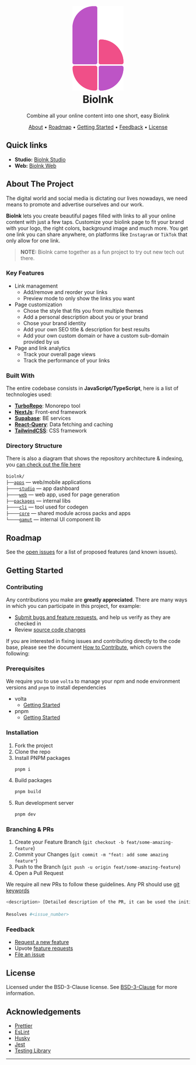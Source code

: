 <h1 align="center">
  <a href="http://www.biolnk.me">
    <img src="./apps/studio/src/assets/images/biolnk.png" alt="Biolnk branding" />
  </a>
  <br />
  Biolnk
  <br />
</h1>
<p align="center">Combine all your online content into one short, easy Biolink
</p>

<p align="center">
  <a href="#about-the-project">About</a> •
  <a href="#roadmap">Roadmap</a> •
  <a href="#getting-started">Getting Started</a> •
  <a href="#feedback">Feedback</a> •
  <a href="#license">License</a>
</p>

<!-- Links -->

## Quick links

- **Studio:** [Biolnk Studio](https://app.biolnk.me)
- **Web:** [Biolnk Web](https://biolnk.me/)

<!-- ABOUT THE PROJECT -->

## About The Project

The digital world and social media is dictating our lives nowadays, we need means to promote and advertise ourselves and our work.

**Biolnk** lets you create beautiful pages filled with links to all your online content with just a few taps. Customize your biolink page to fit your brand with your logo, the right colors, background image and much more. You get one link you can share anywhere, on platforms like `Instagram` or `TikTok` that only allow for one link.

> **NOTE:** Biolnk came together as a fun project to try out new tech out there.

### Key Features

- Link management
  - Add/remove and reorder your links
  - Preview mode to only show the links you want
- Page customization
  - Chose the style that fits you from multiple themes
  - Add a personal description about you or your brand
  - Chose your brand identity
  - Add your own SEO title & description for best results
  - Add your own custom domain or have a custom sub-domain provided by us
- Page and link analytics
  - Track your overall page views
  - Track the performance of your links

### Built With

The entire codebase consists in **JavaScript/TypeScript**, here is a list of technologies used:

- **[TurboRepo](https://turborepo.org/)**: Monorepo tool
- **[NextJs](https://nextjs.org/)**: Front-end framework
- **[Supabase](https://supabase.com/)**: BE services
- **[React-Query](https://react-query.tanstack.com/)**: Data fetching and caching
- **[TailwindCSS](https://tailwindcss.com/)**: CSS framework

### Directory Structure

There is also a diagram that shows the repository architecture & indexing, you [can check out the file here](https://www.figma.com/file/bhRxnWHj0PG4BFBQNVeNIc/Biolnk-Repository-Architecture?node-id=0%3A1)

`biolnk/`<br>
`├──`[`apps`](./apps) — web/mobile applications<br>
`├────`[`studio`](./apps/studio) — app dashboard<br>
`├────`[`web`](./apps/web) — web app, used for page generation<br>
`├──`[`packages`](./packages) — internal libs<br>
`├────`[`cli`](./packages/cli) — tool used for codegen<br>
`├────`[`core`](./packages/core) — shared module across packs and apps<br>
`└────`[`gamut`](./packages/gamut) — internal UI component lib<br>

<!-- ROADMAP -->

## Roadmap

See the [open issues](https://github.com/Kerosz/biolnk/issues) for a list of proposed features (and known issues).

<!-- CONTRIBUTING -->

## Getting Started

### Contributing

Any contributions you make are **greatly appreciated**. There are many ways in which you can participate in this project, for example:

- [Submit bugs and feature requests](https://github.com/Kerosz/biolnk/issues/new/choose), and help us verify as they are checked in
- Review [source code changes](https://github.com/Kerosz/biolnk/pulls)

If you are interested in fixing issues and contributing directly to the code base,
please see the document [How to Contribute](./CONTRIBUTING.md), which covers the following:

### Prerequisites

We require you to use `volta` to manage your npm and node environment versions and `pnpm` to install dependencies

- volta
  - [Getting Started](https://docs.volta.sh/guide/getting-started)
- pnpm
  - [Getting Started](https://pnpm.io/installation)

### Installation

1. Fork the project
2. Clone the repo
3. Install PNPM packages
   ```sh
   pnpm i
   ```
4. Build packages
   ```sh
   pnpm build
   ```
5. Run development server
   ```sh
   pnpm dev
   ```

### Branching & PRs

1. Create your Feature Branch (`git checkout -b feat/some-amazing-feature`)
2. Commit your Changes (`git commit -m "feat: add some amazing feature"`)
3. Push to the Branch (`git push -u origin feat/some-amazing-feature`)
4. Open a Pull Request

We require all new PRs to follow these guidelines. Any PR should use [git keywords](https://docs.github.com/en/enterprise-server@3.0/github/writing-on-github/working-with-advanced-formatting/using-keywords-in-issues-and-pull-requests)

```sh
<description> [Detailed description of the PR, it can be used the initial issue description]

Resolves #<issue_number>
```

### Feedback

- [Request a new feature](https://github.com/Kerosz/biolnk/issues/new?assignees=&labels=feature-request&template=feature_request.md&title=%5BRequest%5D+My+feature+request+title)
- Upvote [feature requests](https://github.com/Kerosz/biolnk/labels/feature-request)
- [File an issue](https://github.com/Kerosz/biolnk/issues/new/choose)

## License

Licensed under the BSD-3-Clause license. See [BSD-3-Clause](LICENSE) for more information.

<!-- ACKNOWLEDGEMENTS -->

## Acknowledgements

- [Prettier](https://prettier.io/)
- [EsLint](https://eslint.org/)
- [Husky](https://typicode.github.io/husky/)
- [Jest](https://jestjs.io/)
- [Testing Library](https://testing-library.com/)

---
